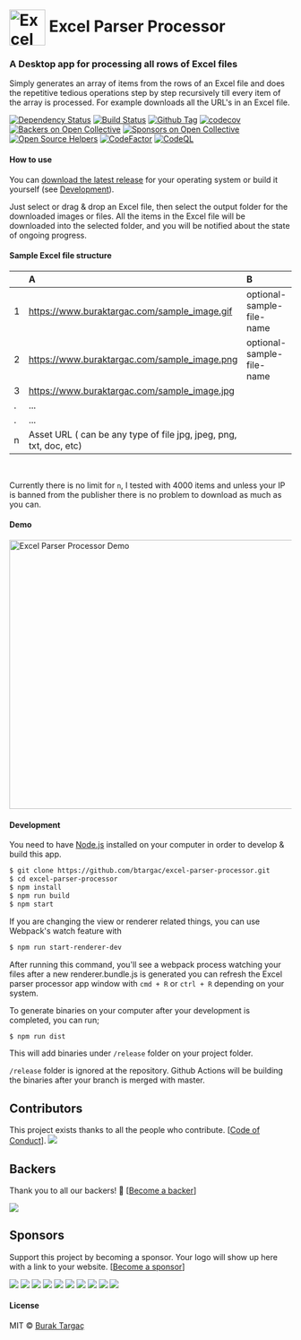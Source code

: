 # <img src="build/icons/128x128.png" width="64px" align="center" alt="Excel Parser Processor"> Excel Parser Processor

### A Desktop app for processing all rows of Excel files

Simply generates an array of items from the rows of an Excel file and does the repetitive tedious operations step by step
recursively till every item of the array is processed. For example downloads all the URL's in an Excel file.

[![Dependency Status][dependabot-badge]][dependabot-url]
[![Build Status][gh-actions-image]][gh-actions-url]
[![Github Tag][github-tag-image]][github-tag-url]
[![codecov][codecov-image]][codecov-url]
[![Backers on Open Collective](https://opencollective.com/excel-parser-processor/backers/badge.svg)](#backers)
[![Sponsors on Open Collective](https://opencollective.com/excel-parser-processor/sponsors/badge.svg)](#sponsors)
[![Open Source Helpers](https://www.codetriage.com/btargac/excel-parser-processor/badges/users.svg)](https://www.codetriage.com/btargac/excel-parser-processor)
[![CodeFactor][CodeFactor-image]][CodeFactor-url]
[![CodeQL][codeql-image]][codeql-url]

#### How to use

You can [download the latest release](https://github.com/btargac/excel-parser-processor/releases) for your operating system
or build it yourself (see [Development](#development)).

Just select or drag & drop an Excel file, then select the output folder for the downloaded images or files. All the items
in the Excel file will be downloaded into the selected folder, and you will be notified about the state of ongoing progress.

#### Sample Excel file structure

|               | A                                                                 | B                         | C                         |
| ------------- | :---------------------------------------------------------------- | :-------------------------| :-------------------------|
| 1             | https://www.buraktargac.com/sample_image.gif                      | optional-sample-file-name | optional-sub-folder-name  |
| 2             | https://www.buraktargac.com/sample_image.png                      | optional-sample-file-name | optional-sub-folder-name  |
| 3             | https://www.buraktargac.com/sample_image.jpg                      |                           |                           |
| .             | ...                                                               |                           |                           |
| .             | ...                                                               |                           |                           |
| n             | Asset URL ( can be any type of file jpg, jpeg, png, txt, doc, etc)|                           |                           |

<br/>

Currently there is no limit for `n`, I tested with 4000 items and unless your IP is banned from the publisher there
is no problem to download as much as you can.

#### Demo
<img src="excel-parser-processor.gif" width="640px" height="480px" align="center" alt="Excel Parser Processor Demo">

#### Development

You need to have [Node.js](https://nodejs.org) installed on your computer in order to develop & build this app.

```bash
$ git clone https://github.com/btargac/excel-parser-processor.git
$ cd excel-parser-processor
$ npm install
$ npm run build
$ npm start
```

If you are changing the view or renderer related things, you can use Webpack's watch feature with

```bash
$ npm run start-renderer-dev
```

After running this command, you'll see a webpack process watching your files after a new renderer.bundle.js is generated
you can refresh the Excel parser processor app window with `cmd + R` or `ctrl + R` depending on your system.

To generate binaries on your computer after your development is completed, you can run;

```bash
$ npm run dist
```

This will add binaries under `/release` folder on your project folder.

`/release` folder is ignored at the repository. Github Actions will be building the binaries after your branch is merged with master.

## Contributors

This project exists thanks to all the people who contribute. [[Code of Conduct](CODE_OF_CONDUCT.md)].
<a href="graphs/contributors"><img src="https://opencollective.com/excel-parser-processor/contributors.svg?width=890&button=false" /></a>


## Backers

Thank you to all our backers! 🙏 [[Become a backer](https://opencollective.com/excel-parser-processor#backer)]

<a href="https://opencollective.com/excel-parser-processor#backers" target="_blank"><img src="https://opencollective.com/excel-parser-processor/backers.svg?width=890"></a>


## Sponsors

Support this project by becoming a sponsor. Your logo will show up here with a link to your website. [[Become a sponsor](https://opencollective.com/excel-parser-processor#sponsor)]

<a href="https://opencollective.com/excel-parser-processor/sponsor/0/website" target="_blank"><img src="https://opencollective.com/excel-parser-processor/sponsor/0/avatar.svg"></a>
<a href="https://opencollective.com/excel-parser-processor/sponsor/1/website" target="_blank"><img src="https://opencollective.com/excel-parser-processor/sponsor/1/avatar.svg"></a>
<a href="https://opencollective.com/excel-parser-processor/sponsor/2/website" target="_blank"><img src="https://opencollective.com/excel-parser-processor/sponsor/2/avatar.svg"></a>
<a href="https://opencollective.com/excel-parser-processor/sponsor/3/website" target="_blank"><img src="https://opencollective.com/excel-parser-processor/sponsor/3/avatar.svg"></a>
<a href="https://opencollective.com/excel-parser-processor/sponsor/4/website" target="_blank"><img src="https://opencollective.com/excel-parser-processor/sponsor/4/avatar.svg"></a>
<a href="https://opencollective.com/excel-parser-processor/sponsor/5/website" target="_blank"><img src="https://opencollective.com/excel-parser-processor/sponsor/5/avatar.svg"></a>
<a href="https://opencollective.com/excel-parser-processor/sponsor/6/website" target="_blank"><img src="https://opencollective.com/excel-parser-processor/sponsor/6/avatar.svg"></a>
<a href="https://opencollective.com/excel-parser-processor/sponsor/7/website" target="_blank"><img src="https://opencollective.com/excel-parser-processor/sponsor/7/avatar.svg"></a>
<a href="https://opencollective.com/excel-parser-processor/sponsor/8/website" target="_blank"><img src="https://opencollective.com/excel-parser-processor/sponsor/8/avatar.svg"></a>
<a href="https://opencollective.com/excel-parser-processor/sponsor/9/website" target="_blank"><img src="https://opencollective.com/excel-parser-processor/sponsor/9/avatar.svg"></a>



#### License
MIT © [Burak Targaç](https://github.com/btargac)

[dependabot-badge]: https://badgen.net/github/dependabot/btargac/excel-parser-processor?icon=dependabot
[dependabot-url]: https://github.com/btargac/excel-parser-processor/security/dependabot

[gh-actions-image]: https://github.com/btargac/excel-parser-processor/actions/workflows/main.yml/badge.svg?branch=master
[gh-actions-url]: https://github.com/btargac/excel-parser-processor/actions/workflows/main.yml

[github-tag-image]: https://img.shields.io/github/tag/btargac/excel-parser-processor.svg
[github-tag-url]: https://github.com/btargac/excel-parser-processor/releases/latest

[codecov-image]: https://codecov.io/gh/btargac/excel-parser-processor/branch/master/graph/badge.svg
[codecov-url]: https://codecov.io/gh/btargac/excel-parser-processor

[CodeFactor-image]: https://www.codefactor.io/repository/github/btargac/excel-parser-processor/badge
[CodeFactor-url]: https://www.codefactor.io/repository/github/btargac/excel-parser-processor

[codeql-image]: https://github.com/btargac/excel-parser-processor/actions/workflows/codeql-analysis.yml/badge.svg?branch=master
[codeql-url]: https://github.com/btargac/excel-parser-processor/actions/workflows/codeql-analysis.yml
